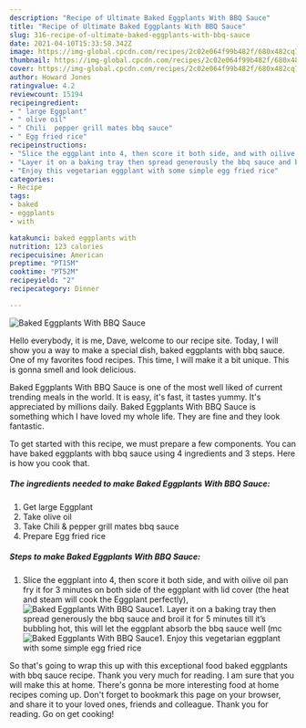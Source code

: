 ```yaml
---
description: "Recipe of Ultimate Baked Eggplants With BBQ Sauce"
title: "Recipe of Ultimate Baked Eggplants With BBQ Sauce"
slug: 316-recipe-of-ultimate-baked-eggplants-with-bbq-sauce
date: 2021-04-10T15:33:58.342Z
image: https://img-global.cpcdn.com/recipes/2c02e064f99b482f/680x482cq70/baked-eggplants-with-bbq-sauce-recipe-main-photo.jpg
thumbnail: https://img-global.cpcdn.com/recipes/2c02e064f99b482f/680x482cq70/baked-eggplants-with-bbq-sauce-recipe-main-photo.jpg
cover: https://img-global.cpcdn.com/recipes/2c02e064f99b482f/680x482cq70/baked-eggplants-with-bbq-sauce-recipe-main-photo.jpg
author: Howard Jones
ratingvalue: 4.2
reviewcount: 15194
recipeingredient:
- " large Eggplant"
- " olive oil"
- " Chili  pepper grill mates bbq sauce"
- " Egg fried rice"
recipeinstructions:
- "Slice the eggplant into 4, then score it both side, and with oilive oil pan fry it for 3 minutes on both side of the eggplant with lid cover (the heat and steam will cook the Eggplant perfectly),"
- "Layer it on a baking tray then spread generously the bbq sauce and broil it for 5 minutes till it’s bubbling hot, this will let the eggplant absorb the bbq sauce well (mc"
- "Enjoy this vegetarian eggplant with some simple egg fried rice"
categories:
- Recipe
tags:
- baked
- eggplants
- with

katakunci: baked eggplants with 
nutrition: 123 calories
recipecuisine: American
preptime: "PT15M"
cooktime: "PT52M"
recipeyield: "2"
recipecategory: Dinner

---
```



![Baked Eggplants With BBQ Sauce](https://img-global.cpcdn.com/recipes/2c02e064f99b482f/680x482cq70/baked-eggplants-with-bbq-sauce-recipe-main-photo.jpg)

Hello everybody, it is me, Dave, welcome to our recipe site. Today, I will show you a way to make a special dish, baked eggplants with bbq sauce. One of my favorites food recipes. This time, I will make it a bit unique. This is gonna smell and look delicious.



Baked Eggplants With BBQ Sauce is one of the most well liked of current trending meals in the world. It is easy, it's fast, it tastes yummy. It's appreciated by millions daily. Baked Eggplants With BBQ Sauce is something which I have loved my whole life. They are fine and they look fantastic.


To get started with this recipe, we must prepare a few components. You can have baked eggplants with bbq sauce using 4 ingredients and 3 steps. Here is how you cook that.

<!--inarticleads1-->

##### The ingredients needed to make Baked Eggplants With BBQ Sauce:

1. Get  large Eggplant
1. Take  olive oil
1. Take  Chili &amp; pepper grill mates bbq sauce
1. Prepare  Egg fried rice




<!--inarticleads2-->

##### Steps to make Baked Eggplants With BBQ Sauce:

1. Slice the eggplant into 4, then score it both side, and with oilive oil pan fry it for 3 minutes on both side of the eggplant with lid cover (the heat and steam will cook the Eggplant perfectly),
<img src="//assets-global.cpcdn.com/assets/icons/button_play-2c75c40dde080a61004c1f40b05d8f140eaff45d7e9e6481dc71c63d2e7c4909.png" alt="Baked Eggplants With BBQ Sauce">1. Layer it on a baking tray then spread generously the bbq sauce and broil it for 5 minutes till it’s bubbling hot, this will let the eggplant absorb the bbq sauce well (mc
<img src="//assets-global.cpcdn.com/assets/icons/button_play-2c75c40dde080a61004c1f40b05d8f140eaff45d7e9e6481dc71c63d2e7c4909.png" alt="Baked Eggplants With BBQ Sauce">1. Enjoy this vegetarian eggplant with some simple egg fried rice




So that's going to wrap this up with this exceptional food baked eggplants with bbq sauce recipe. Thank you very much for reading. I am sure that you will make this at home. There's gonna be more interesting food at home recipes coming up. Don't forget to bookmark this page on your browser, and share it to your loved ones, friends and colleague. Thank you for reading. Go on get cooking!
